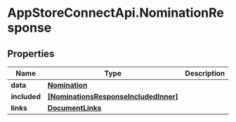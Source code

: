 # AppStoreConnectApi.NominationResponse

## Properties

Name | Type | Description | Notes
------------ | ------------- | ------------- | -------------
**data** | [**Nomination**](Nomination.md) |  | 
**included** | [**[NominationsResponseIncludedInner]**](NominationsResponseIncludedInner.md) |  | [optional] 
**links** | [**DocumentLinks**](DocumentLinks.md) |  | 


